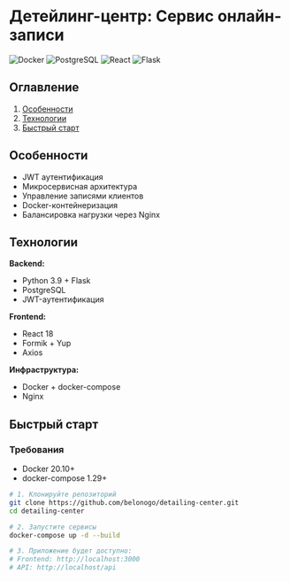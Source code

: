 # Детейлинг-центр: Сервис онлайн-записи

![Docker](https://img.shields.io/badge/Docker-20.10%2B-blue)
![PostgreSQL](https://img.shields.io/badge/PostgreSQL-13-green)
![React](https://img.shields.io/badge/React-18-blue)
![Flask](https://img.shields.io/badge/Flask-2.0-lightgrey)

## Оглавление
1. [Особенности](#особенности)
2. [Технологии](#технологии)
3. [Быстрый старт](#быстрый-старт)

## Особенности
- JWT аутентификация
- Микросервисная архитектура
- Управление записями клиентов
- Docker-контейнеризация
- Балансировка нагрузки через Nginx

## Технологии
**Backend:**
- Python 3.9 + Flask
- PostgreSQL
- JWT-аутентификация

**Frontend:**
- React 18
- Formik + Yup
- Axios

**Инфраструктура:**
- Docker + docker-compose
- Nginx

## Быстрый старт

### Требования
- Docker 20.10+
- docker-compose 1.29+

```bash
# 1. Клонируйте репозиторий
git clone https://github.com/belonogo/detailing-center.git
cd detailing-center

# 2. Запустите сервисы
docker-compose up -d --build

# 3. Приложение будет доступно:
# Frontend: http://localhost:3000
# API: http://localhost/api
